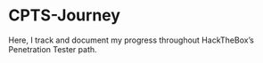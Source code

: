 # CPTS-Journey
Here, I track and document my progress throughout HackTheBox’s Penetration Tester path.

